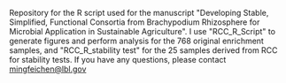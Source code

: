 Repository for the R script used for the manuscript "Developing Stable, Simplified, Functional Consortia from Brachypodium Rhizosphere for Microbial Application in Sustainable Agriculture". I use "RCC_R_Script" to generate figures and perform analysis for the 768 original enrichment samples, and "RCC_R_stability test" for the 25 samples derived from RCC for stability tests. If you have any questions, please contact mingfeichen@lbl.gov
